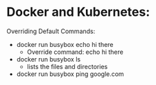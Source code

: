 # Docker and Kubernetes:

Overriding Default Commands:
- docker run busybox echo hi there
    - Override command: echo hi there
- docker run busybox ls
    - lists the files and directories
- docker run busybox ping google.com